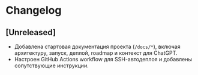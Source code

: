 # Changelog

## [Unreleased]
- Добавлена стартовая документация проекта (`/docs/*`), включая архитектуру, запуск, деплой, roadmap и контекст для ChatGPT.
- Настроен GitHub Actions workflow для SSH-автодеплоя и добавлены сопутствующие инструкции.

